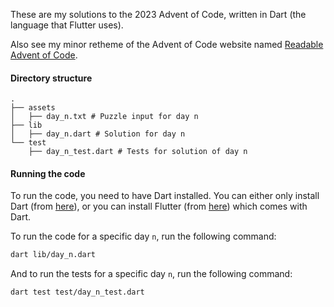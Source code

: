 These are my solutions to the 2023 Advent of Code, written in Dart (the language that Flutter uses).

Also see my minor retheme of the Advent of Code website named
[Readable Advent of Code](https://userstyles.world/style/13749/readable-advent-of-code).

#### Directory structure

```
.
├── assets
│   ├── day_n.txt # Puzzle input for day n
├── lib
│   ├── day_n.dart # Solution for day n
└── test
    ├── day_n_test.dart # Tests for solution of day n
```

#### Running the code

To run the code, you need to have Dart installed.
You can either only install Dart (from [here](https://dart.dev/get-dart)),
or you can install Flutter (from [here](https://flutter.dev/docs/get-started/install)) which comes with Dart.

To run the code for a specific day `n`, run the following command:
```bash
dart lib/day_n.dart
```
And to run the tests for a specific day `n`, run the following command:
```bash
dart test test/day_n_test.dart
```
